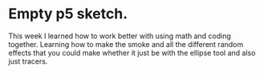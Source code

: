 # Empty p5 sketch.
This week I learned how to work better with using math and coding together. Learning how to make the smoke and all the different random effects that you could make whether it just be with the ellipse tool and also just tracers. 
